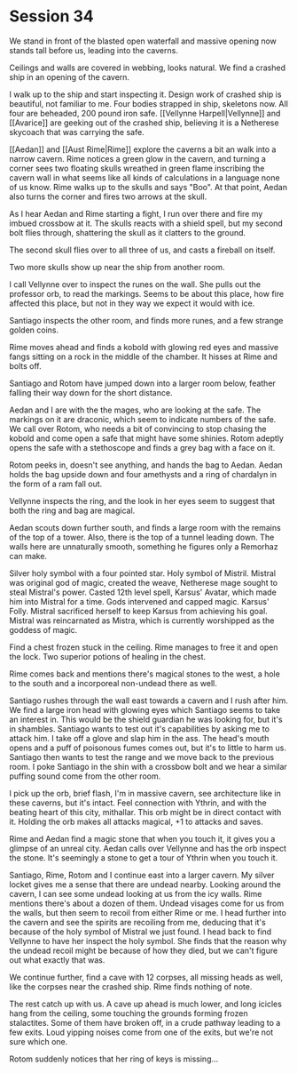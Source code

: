 # Session 34
We stand in front of the blasted open waterfall and massive opening now stands tall before us, leading into the caverns.

Ceilings and walls are covered in webbing, looks natural. We find a crashed ship in an opening of the cavern.

I walk up to the ship and start inspecting it. Design work of crashed ship is beautiful, not familiar to me. Four bodies strapped in ship, skeletons now. All four are beheaded, 200 pound iron safe. [[Vellynne Harpell|Vellynne]] and [[Avarice]] are geeking out of the crashed ship, believing it is a Netherese skycoach that was carrying the safe.

[[Aedan]] and [[Aust Rime|Rime]] explore the caverns a bit an walk into a narrow cavern. Rime notices a green glow in the cavern, and turning a corner sees two floating skulls wreathed in green flame inscribing the cavern wall in what seems like all kinds of calculations in a language none of us know. Rime walks up to the skulls and says "Boo". At that point, Aedan also turns the corner and fires two arrows at the skull.

As I hear Aedan and Rime starting a fight, I run over there and fire my imbued crossbow at it. The skulls reacts with a shield spell, but my second bolt flies through, shattering the skull as it clatters to the ground.

The second skull flies over to all three of us, and casts a fireball on itself.

Two more skulls show up near the ship from another room.

I call Vellynne over to inspect the runes on the wall. She pulls out the professor orb, to read the markings. Seems to be about this place, how fire affected this place, but not in they way we expect it would with ice.

Santiago inspects the other room, and finds more runes, and a few strange golden coins.

Rime moves ahead and finds a kobold with glowing red eyes and massive fangs sitting on a rock in the middle of the chamber. It hisses at Rime and bolts off.

Santiago and Rotom have jumped down into a larger room below, feather falling their way down for the short distance.

Aedan and I are with the the mages, who are looking at the safe. The markings on it are draconic, which seem to indicate numbers of the safe. We call over Rotom, who needs a bit of convincing to stop chasing the kobold and come open a safe that might have some shinies. Rotom adeptly opens the safe with a stethoscope and finds a grey bag with a face on it.

Rotom peeks in, doesn't see anything, and hands the bag to Aedan. Aedan holds the bag upside down and four amethysts and a ring of chardalyn in the form of a ram fall out.

Vellynne inspects the ring, and the look in her eyes seem to suggest that both the ring and bag are magical.

Aedan scouts down further south, and finds a large room with the remains of the top of a tower. Also, there is the top of a tunnel leading down. The walls here are unnaturally smooth, something he figures only a Remorhaz can make.

Silver holy symbol with a four pointed star. Holy symbol of Mistril. Mistral was original god of magic, created the weave, Netherese mage sought to steal Mistral's power. Casted 12th level spell, Karsus' Avatar, which made him into Mistral for a time. Gods intervened and capped magic. Karsus' Folly. Mistral sacrificed herself to keep Karsus from achieving his goal. Mistral was reincarnated as Mistra, which is currently worshipped as the goddess of magic.

Find a chest frozen stuck in the ceiling. Rime manages to free it and open the lock. Two superior potions of healing in the chest.

Rime comes back and mentions there's magical stones to the west, a hole to the south and a incorporeal non-undead there as well.

Santiago rushes through the wall east towards a cavern and I rush after him. We find a large iron head with glowing eyes which Santiago seems to take an interest in. This would be the shield guardian he was looking for, but it's in shambles. Santiago wants to test out it's capabilities by asking me to attack him. I take off a glove and slap him in the ass. The head's mouth opens and a puff of poisonous fumes comes out, but it's to little to harm us. Santiago then wants to test the range and we move back to the previous room. I poke Santiago in the shin with a crossbow bolt and we hear a similar puffing sound come from the other room.

I pick up the orb, brief flash, I'm in massive cavern, see architecture  like in these caverns, but it's intact. Feel connection with Ythrin, and with the beating heart of this city, mithallar. This orb might be in direct contact with it. Holding the orb makes all attacks magical, +1 to attacks and saves.

Rime and Aedan find a magic stone that when you touch it, it gives you a glimpse of an unreal city. Aedan calls over Vellynne and has the orb inspect the stone. It's seemingly a stone to get a tour of Ythrin when you touch it.

Santiago, Rime, Rotom and I continue east into a larger cavern. My silver locket gives me a sense that there are undead nearby. Looking around the cavern, I can see some undead looking at us from the icy walls. Rime mentions there's about a dozen of them. Undead visages come for us from the walls, but then seem to recoil from either Rime or me. I head further into the cavern and see the spirits are recoiling from me, deducing that it's because of the holy symbol of Mistral we just found. I head back to find Vellynne to have her inspect the holy symbol. She finds that the reason why the undead recoil might be because of how they died, but we can't figure out what exactly that was.

We continue further, find a cave with 12 corpses, all missing heads as well, like the corpses near the crashed ship. Rime finds nothing of note.

The rest catch up with us. A cave up ahead is much lower, and long icicles hang from the ceiling, some touching the grounds forming frozen stalactites. Some of them have broken off, in a crude pathway leading to a few exits. Loud yipping noises come from one of the exits, but we're not sure which one.

Rotom suddenly notices that her ring of keys is missing...